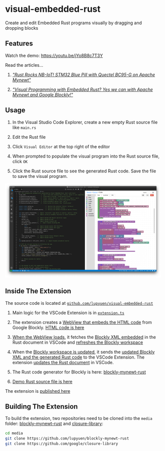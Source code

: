 # visual-embedded-rust

Create and edit Embedded Rust programs visually by dragging and dropping blocks

## Features

Watch the demo: https://youtu.be/jYo8B8c7T3Y

Read the articles...

1. [_"Rust Rocks NB-IoT! STM32 Blue Pill with Quectel BC95-G on Apache Mynewt"_](https://medium.com/@ly.lee/rust-rocks-nb-iot-stm32-blue-pill-with-quectel-bc95-g-on-apache-mynewt-ef62a7e28f7e)

1. [_"Visual Programming with Embedded Rust? Yes we can with Apache Mynewt and Google Blockly!"_](https://medium.com/@ly.lee/visual-programming-with-embedded-rust-yes-we-can-with-apache-mynewt-and-google-blockly-8b67ef7412d7)

## Usage

1. In the Visual Studio Code Explorer, create a new empty Rust source file like `main.rs`

1. Edit the Rust file

1. Click `Visual Editor` at the top right of the editor

1. When prompted to populate the visual program into the Rust source file, click `OK`

1. Click the Rust source file to see the generated Rust code. Save the file to save the visual program.

![Visual Embedded Rust editor with generated Rust code](images/editor.png)

## Inside The Extension

The source code is located at [`github.com/lupyuen/visual-embedded-rust`](https://github.com/lupyuen/visual-embedded-rust)

1. Main logic for the VSCode Extension is in [`extension.ts`](src/extension.ts)

1. The extension creates a [WebView that embeds the HTML code](src/extension.ts#L250-L732) from Google Blockly. [HTML code is here](src/web.ts)

1. [When the WebView loads](media/vscode/storage.js#L58-L69), it fetches the [Blockly XML embedded](src/extension.ts#L141-L163) in the Rust document in VSCode and [refreshes the Blockly workspace](media/vscode/message.js#L36-L55)

1. When the [Blockly workspace is updated](media/vscode/storage.js#L165-L194), it sends the [updated Blockly XML and the generated Rust code](media/vscode/message.js#L59-L68) to the VSCode Extension.  The extension [updates the Rust document](src/extension.ts#L165-L184) in VSCode.

1. The Rust code generator for Blockly is here: [blockly-mynewt-rust](https://github.com/lupyuen/blockly-mynewt-rust/tree/master/generators/rust)

1. [Demo Rust source file is here](https://github.com/lupyuen/stm32bluepill-mynewt-sensor/blob/rust-nbiot/rust/visual/src/lib.rs)

The extension is [published here](https://marketplace.visualstudio.com/items?itemName=LeeLupYuen.visual-embedded-rust)

## Building The Extension

To build the extension, two repositories need to be cloned into the `media` folder: [blockly-mynewt-rust](https://github.com/lupyuen/blockly-mynewt-rust) and [closure-library](https://github.com/google/closure-library):

```bash
cd media
git clone https://github.com/lupyuen/blockly-mynewt-rust
git clone https://github.com/google/closure-library
```